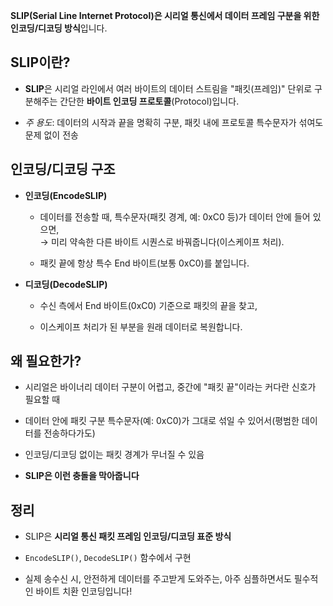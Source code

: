 
**SLIP(Serial Line Internet Protocol)은 시리얼 통신에서 데이터 프레임 구분을 위한 인코딩/디코딩 방식**입니다.

## SLIP이란?

- **SLIP**은 시리얼 라인에서 여러 바이트의 데이터 스트림을 "패킷(프레임)" 단위로 구분해주는 간단한 **바이트 인코딩 프로토콜**(Protocol)입니다.
    
- _주 용도_: 데이터의 시작과 끝을 명확히 구분, 패킷 내에 프로토콜 특수문자가 섞여도 문제 없이 전송
    

## 인코딩/디코딩 구조

- **인코딩(EncodeSLIP)**
    
    - 데이터를 전송할 때, 특수문자(패킷 경계, 예: 0xC0 등)가 데이터 안에 들어 있으면,  
        → 미리 약속한 다른 바이트 시퀀스로 바꿔줍니다(이스케이프 처리).
        
    - 패킷 끝에 항상 특수 End 바이트(보통 0xC0)를 붙입니다.
        
- **디코딩(DecodeSLIP)**
    
    - 수신 측에서 End 바이트(0xC0) 기준으로 패킷의 끝을 찾고,
        
    - 이스케이프 처리가 된 부분을 원래 데이터로 복원합니다.
        

## 왜 필요한가?

- 시리얼은 바이너리 데이터 구분이 어렵고, 중간에 "패킷 끝"이라는 커다란 신호가 필요할 때
    
- 데이터 안에 패킷 구분 특수문자(예: 0xC0)가 그대로 섞일 수 있어서(평범한 데이터를 전송하다가도)
    
- 인코딩/디코딩 없이는 패킷 경계가 무너질 수 있음
    
- **SLIP은 이런 충돌을 막아줍니다**
    

## 정리

- SLIP은 **시리얼 통신 패킷 프레임 인코딩/디코딩 표준 방식**
    
- `EncodeSLIP()`, `DecodeSLIP()` 함수에서 구현
    
- 실제 송수신 시, 안전하게 데이터를 주고받게 도와주는, 아주 심플하면서도 필수적인 바이트 치환 인코딩입니다!
